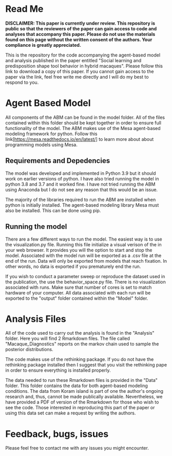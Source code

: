 # Read Me

**DISCLAIMER: This paper is currently under review. This repository is public so that the reviewers of the paper can gain access to code and analyses that accompany this paper. Please do not use the materials found on this page without the written consent of the authors. Your compliance is greatly appreciated.**

  This is the repository for the code accompanying the agent-based model and analysis published in the paper entitled "Social learning and predisposition shape tool behavior in hybrid macaques". Please follow this link to download a copy of this paper. If you cannot gain access to the paper via the link, feel free write me directly and I will do my best to respond to you. 
  
# Agent Based Model


All components of the ABM can be found in the model folder. All of the files contained within this folder should be kept together in order to ensure full functionality of the model. The ABM makes use of the Mesa agent-based modeling framework for python. Follow this link[https://mesa.readthedocs.io/en/latest/] to learn more about about programming models using Mesa. 

## Requirements and Depedencies

  The model was developed and implemented in Python 3.9 but it should work on earlier versions of python. I have also tried running the model in python 3.8 and 3.7 and it worked fine. I have not tried running the ABM using Anaconda but I do not see any reason that this would be an issue. 
  
  The majority of the libraries required to run the ABM are installed when python is initially installed. The agent-based modeling library Mesa must also be installed. This can be done using pip. 

## Running the model

  There are a few different ways to run the model. The easiest way is to use the visualization.py file. Running this file initialize a visual verison of the in your web browser. It provides you will the option to start and stop the model. Associated with the model run will be exported as a .csv file at the end of the run. Data will only be exported from models that reach fixation. In other words, no data is exported if you prematurely end the run.
  
  If you wish to conduct a parameter sweep or reproduce the dataset used in the publication, the use the behavior_space.py file. There is no visualization associated with runs. Make sure that number of cores is set to match hardware of your computer. All data associated with each run will be exported to the "output" folder contained within the "Model" folder.
  
# Analysis Files

All of the code used to carry out the analysis is found in the "Analysis" folder. Here you will find 2 Rmarkdown files. The file called "Macaque_Diagnostics" reports on the markov chain used to sample the posterior distributions.

The code makes use of the rethinking package. If you do not have the rethinking package installed then I suggest that you visit the rethinking pape in order to ensure everything is installed properly.

The data needed to run these Rmarkdown files is provided in the "Data" folder. This folder contains the data for both agent-based modeling conditions. The data from Koram island is part of one the author's ongoing research and, thus, cannot be made publically available. Nevertheless, we have provided a PDF of version of the Rmarkdown for those who wish to see the code. Those interested in reproducing this part of the paper or using this data set can make a request by writing the authors. 

# Feedback, bugs, issues

Please feel free to contact me with any issues you might encounter.


